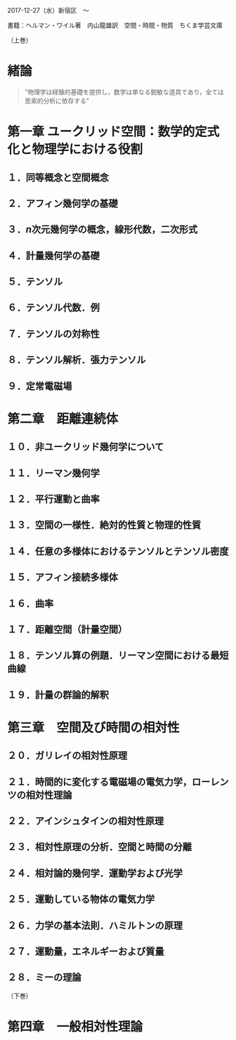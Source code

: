 
2017-12-27（水）新宿区　〜

書籍：ヘルマン・ワイル著　内山龍雄訳　空間・時間・物質　ちくま学芸文庫

（上巻）
# 緒論

>"物理学は経験的基礎を提供し，数学は単なる鋭敏な道具であり，全ては思索的分析に依存する"

# 第一章 ユークリッド空間：数学的定式化と物理学における役割
## １．同等概念と空間概念
## ２．アフィン幾何学の基礎
## ３．$n$次元幾何学の概念，線形代数，二次形式
## ４．計量幾何学の基礎
## ５．テンソル
## ６．テンソル代数．例
## ７．テンソルの対称性
## ８．テンソル解析．張力テンソル
## ９．定常電磁場

# 第二章　距離連続体
## １０．非ユークリッド幾何学について
## １１．リーマン幾何学
## １２．平行運動と曲率
## １３．空間の一様性．絶対的性質と物理的性質
## １４．任意の多様体におけるテンソルとテンソル密度
## １５．アフィン接続多様体
## １６．曲率
## １７．距離空間（計量空間）
## １８．テンソル算の例題．リーマン空間における最短曲線
## １９．計量の群論的解釈

# 第三章　空間及び時間の相対性
## ２０．ガリレイの相対性原理
## ２１．時間的に変化する電磁場の電気力学，ローレンツの相対性理論
## ２２．アインシュタインの相対性原理
## ２３．相対性原理の分析．空間と時間の分離
## ２４．相対論的幾何学．運動学および光学
## ２５．運動している物体の電気力学
## ２６．力学の基本法則．ハミルトンの原理
## ２７．運動量，エネルギーおよび質量
## ２８．ミーの理論

（下巻）
# 第四章　一般相対性理論
